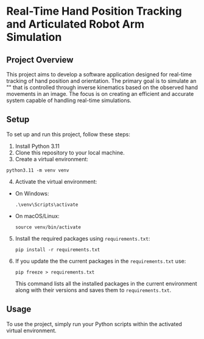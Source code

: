 # Real-Time Hand Position Tracking and Articulated Robot Arm Simulation

## Project Overview
This project aims to develop a software application designed for real-time tracking of hand position and orientation. The primary goal is to simulate an "" that is controlled through inverse kinematics based on the observed hand movements in an image. The focus is on creating an efficient and accurate system capable of handling real-time simulations.

## Setup

To set up and run this project, follow these steps:

1. Install Python 3.11
2. Clone this repository to your local machine.
3. Create a virtual environment:

  ```
  python3.11 -m venv venv
  ```

4. Activate the virtual environment:

- On Windows:

  ```
  .\venv\Scripts\activate
  ```

- On macOS/Linux:

  ```
  source venv/bin/activate
  ```

5. Install the required packages using `requirements.txt`:

    ```
    pip install -r requirements.txt
    ```

6. If you update the the current packages in the `requirements.txt` use:
    ```
    pip freeze > requirements.txt
    ```
    This command lists all the installed packages in the current environment along with their versions and saves them to `requirements.txt`.

## Usage

To use the project, simply run your Python scripts within the activated virtual environment.

